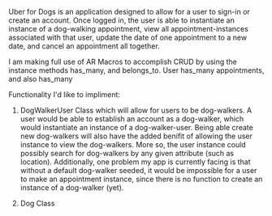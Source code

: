 Uber for Dogs is an application designed to allow for a user to sign-in or create an account. Once logged in, the user is able to instantiate an instance of a dog-walking appointment, view all appointment-instances associated with that user, update the date of one appointment to a new date, and cancel an appointment all together.

I am making full use of AR Macros to accomplish CRUD by using the instance methods has_many, and belongs_to. User has_many appointments, and also has_many

Functionality I'd like to impliment: 

1) DogWalkerUser Class which will allow for users to be dog-walkers. A user would be able to establish an account as a dog-walker, which would instantiate an instance of a dog-walker-user. Being able create new dog-walkers will also have the added benifit of allowing the user instance to view the dog-walkers. More so, the user instance could possibly search for dog-walkers by any given attribute (such as location). Additionally, one problem my app is currently facing is that without a default dog-walker seeded, it would be impossible for a user to make an appointment instance, since there is no function to create an instance of a dog-walker (yet).

2) Dog Class



<!-- # Ruby CLI stub repo

### NOTE
- this setup contains a rakefile with helpful process reminders

## Table of Contents
- [Getting Started](#getting-started)
    - [Setup](#setup)
    - [Coding](#coding)
- [Github Workflow Primer](#github-workflow-primer)
- [Tools](#tools)
    - [Fun Gems](#fun-gems)
    - [Other tty gems](#other-tty-gems)
    - [List of APIs](#apis)
    - [Tutorials](#tutorials)
    - [Other tools](#other-tools)

--- 

## Getting started

After you have drawn your ERD and decided on the user stories, follow these steps.

### Setup
0. Fork and clone the repo, `cd` to the folder and then run `rm -rf .git` to remove git tracking. This will allow you to use this repo as your own repository, unconnected to mine. Go to github, create a new repository and upload the starter there. 
1. Create/update the info in the Gemfile + run `bundle`
2. Create migrations: run `rake db:create_migration` and add the syntax you need (e.g. `NAME=create_users`)
3. Migrate: run `rake db:migrate`
* **REMEMBER** never ever ever change anything manually in the schema.
4. Go to `.bin/run.rb` and change the name of the app on line 3 AND/OR go to `Rakefile` and change the name of the app on line 15
5. Go to `./app/models` and change the names of the files (e.g. `User.rb` <- singular) and the class names inside
6. Set up association macros in classes (`belongs_to` / `has_many` / `has_many, through:`)
7. Create seed file in `db/seed.rb` + then run `rake db:seed`
* remember: seeding does not give you any output so no news on your console == good news
8. Check if you've seeded correctly: run `rake console` and check the last instance of any of your class 
9. Go to `./app/yourAppName.rb` and change that file's name and whatever is inside (the class name should correspond to what you wrote in `.bin/run.rb` on line 3)
10. Go to `./Rakefile` and change nameOfYourApp there as well (save the file!); 
11. Now you can start your app either by running `rake start` in your terminal OR by running `ruby ./bin/run.rb`. You can delete the rake task or the `run.rb` if you have a preference. You can also change the rake task name, or even -- more advanced and not necessarily the best use of your time -- create an alias that would start your app
12. Remember to change the readme at the end. If you need an inspiration on how to write a good readme, check [this blog post](https://dev.to/sylwiavargas/recipe-for-a-good-readme-3m6j).

### Coding
1. Create a dummy version of your logic -> hardcode it and don't yet make your code save anything to the database, just make sure that the logic works
2. Test often by running the file, by running `rake console` or by `binding.pry`
3. What I fould useful is drawing out every step I want to guide users through before coding - my whiteboard looked like this:
![](Sunday.jpg)
4. I first coded the dummy version (without saving to the database, just to see if all "if"s are working and all that jazz)
5. Then I added the database methods.
6. Then only I beautified the code and the app to make it visually pleasing

---

## Github workflow primer
I thought I’d share the git workflow my tech collective follows:
1. Add everyone as a collaborator to the repo
2. clone the repo; in the repo, have two standard branches: `main` and `dev`;
3. before a coding session (each time), first run `git pull origin main`, then `git checkout -b nameOfTheFeature-yourName`; every now and then, once you’re done with some deliverable, add/commit/push the code to that new branch;
   - ALWAYS WRITE DESCRIPTIVE COMMIT MESSAGES, it is extremely important for the future employer -- here's [a guide to what makes a good commit message](https://www.freecodecamp.org/news/writing-good-commit-messages-a-practical-guide/)
4. once the feature is “done” and you checked whether it’s not bugging out, merge it to `dev`:
    - add/commit/push your code to your feature branch
    - then change the branch to dev: `git checkout dev`
    - then merge: `git merge nameOfTheFeature-yourName`
    - then test all your code (in rake console test the associations, in CLI test the workflow)
    - fix bugs, add/commit/push
5. once it’s on the `dev`, your partner checks your code and if it’s okay, they merge it to `main`;
**SO:**
- `main branch`: ONLY push to this branch if the feature is working + reviewed by both partners
- `dev branch`: code that works + is up for review (it’s like a pull request)
- `feature branch`: always created from the last version of the `dev branch`, contains code in progress

PLEASE DO USE MULTIPLE BRANCHES AND NOT ONLY ONE to minimize the risk of overwriting your working code with an accidental commit. Traveling in time with git is possible but it’s not the most pleasurable thing to do with your day.

For project management, we use [git projects](https://github.com/features/project-management/) (instead of trello or asana) and git issues. We do stand ups and stand downs every day, where we distribute tasks and give summaries of what has been done. We pair program whenever possible, stair each pairing with discussing ground rules and end with giving each other feedback. However, given the fact that we all have full-time jobs it is not always the case. 

---

## Tools

I collected tools for your app that might be helpful.

###  Fun Gems
- `tty-prompt` - nice interface for prompting for user input -- [see here how to set it up](https://github.com/sylwiavargas/tty-prompt-activity)
- `rest-client` - make HTTP requests and get data from APIs
- `faker` - randomly generated seed data fun
- `colorize` - colored text output in your terminal
- `lolcat` - enabling rainbow text coloring
- `formatador` - styling output information into a neat table
- `artii` - creating text banners

### Other tty gems
- [tty-box](https://github.com/piotrmurach/tty-box) -- creating boxes in your terminal
- [tty-progressbar](https://github.com/piotrmurach/tty-progressbar) -- flexible progress bar drawing in terminal emulators
- [tty-tree](https://github.com/piotrmurach/tty-tree) -- if you want to represent e.g. file structure
- [tty-reader](https://github.com/piotrmurach/tty-reader) -- allows you to trigger some events on specific keys
- [tty-markdown](https://github.com/piotrmurach/tty-markdown-cli) -- formatting tools for long texts

### APIs
- [APIs](https://rapidapi.com/collection/cool-apis)
- [And more APIs](https://medium.com/@vicbergquist/18-fun-apis-for-your-next-project-8008841c7be9)

### Tutorials
- [Adding animations to your CLI by Sylwia Vargas](https://medium.com/better-programming/add-an-animation-or-a-giph-to-your-ruby-cli-29952e8c46ea)
- [Adding ASCII Art to your CLI by Sylwia Vargas](https://medium.com/@sylwiavargas/adding-pictures-to-your-ruby-cli-4252b89823a)
- [Lecture: Setting up TTY Prompt in your CLI by Sylwia Vargas](https://github.com/sylwiavargas/tty-prompt-activity)
- [Sending SMS with Twilio API in your CLI by Danny Sasse](https://dsasse07.medium.com/sending-sms-text-from-a-ruby-app-f8222c30e986)
- [Refactoring your app into modules by Danny Sasse](https://dsasse07.medium.com/refactoring-app-features-into-modules-in-ruby-fa5fd11dec61)
- [Introducing music to your CLI](https://simplemitch.com/2020/02/20/afplay-definitive-guide-to-manipulating-audio-in-your-cli-application-ruby/)
- [Streamlining git add/commit/push by Shane Lonergan](https://medium.com/swlh/creating-new-bash-commands-and-aliases-c9272fd589c4)
- [Good git primer by Isabel K. Lee](https://dev.to/isabelxklee/a-beginner-s-guide-to-git-github-41jc)
- [A git cheat-sheet](https://education.github.com/git-cheat-sheet-education.pdf)
- [Project tracking tool from GitHub (where you can connect projects, issues, etc) by Isabel K. Lee:](https://medium.com/swlh/how-git-and-github-can-make-your-life-easier-2ff5b9e1f6f1)

### Other tools
- [Terminal recording](https://asciinema.org/) for your readme
- [Github projects](https://github.com/features/project-management/) for better project management -->
